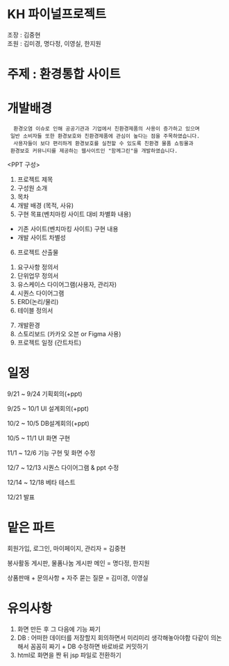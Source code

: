 
# KH 파이널프로젝트     
     
조장 : 김중현    
조원 : 김미경, 명다정, 이영실, 한지원

#

# 주제 : 환경통합 사이트      
# 개발배경 
      환경오염 이슈로 인해 공공기관과 기업에서 친환경제품의 사용이 증가하고 있으며     
     일반 소비자들 또한 환경보호와 친환경제품에 관심이 높다는 점을 주목하였습니다.    
      사용자들이 보다 편리하게 환경보호를 실천할 수 있도록 친환경 물품 쇼핑몰과    
     환경보호 커뮤니티를 제공하는 웹사이트인 "함께그린"을 개발하였습니다.


<PPT 구성>
1. 프로젝트 제목
2. 구성원 소개
3. 목차
4. 개발 배경 (목적, 사유)
5. 구현 목표(벤치마킹 사이트 대비 차별화 내용)
- 기존 사이트(벤치마킹 사이트) 구현 내용
- 개발 사이트 차별성

6. 프로젝트 산출물
  1) 요구사항 정의서
  2) 단위업무 정의서
  3) 유스케이스 다이어그램(사용자, 관리자)
  4) 시퀀스 다이어그램
  5) ERD(논리/물리)
  6) 테이블 정의서
 7. 개발환경
 8. 스토리보드 (카카오 오븐 or Figma 사용)
 9. 프로젝트 일정 (간트차트)
 
 
#

# 일정
9/21 ~ 9/24 기획회의(+ppt)

9/25 ~ 10/1 UI 설계회의(+ppt)

10/2 ~ 10/5 DB설계회의(+ppt)

10/5 ~ 11/1 UI 화면 구현

11/1 ~ 12/6 기능 구현 및 화면 수정

12/7 ~ 12/13 시퀀스 다이어그램 & ppt 수정

12/14 ~ 12/18 베타 테스트

12/21 발표

#

# 맡은 파트
회원가입, 로그인, 마이페이지, 관리자 = 김중현

봉사활동 게시판, 물품나눔 게시판  메인 = 명다정, 한지원

상품판매 + 문의사항 + 자주 묻는 질문 =  김미경, 이영실

#

# 유의사항
1. 화면 만든 후 그 다음에 기능 짜기
2. DB : 어떠한 데이터를 저장할지 회의하면서 미리미리 생각해놓아야함
        다같이 의논해서 꼼꼼히 짜기
        + DB 수정하면 바로바로 커밋하기
3. html로 화면을 짠 뒤 jsp 파일로 전환하기

 
